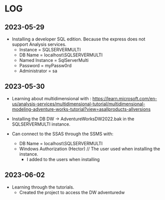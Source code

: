 # LOG

## 2023-05-29

* Installing a developer SQL edition. Because the express does not support Analysis services.
  * Instance = SQLSERVERMULTI
  * DB Name = localhost\SQLSERVERMULTI  
  * Named Instance = SqlServerMulti
  * Password = myPassw0rd
  * Administrator = sa

## 2023-05-30

* Learning about multidimensional with : <https://learn.microsoft.com/en-us/analysis-services/multidimensional-tutorial/multidimensional-modeling-adventure-works-tutorial?view=asallproducts-allversions>
* Installing the DB DW -> AdventureWorksDW2022.bak in the SQLSERVERMULTI instance.

* Can connect to the SSAS through the SSMS with:
  * DB Name = localhost\SQLSERVERMULTI  
  * Windows Authorization (Hector) // The user used when installing the instance.
    * I added to the users when installing

## 2023-06-02

* Learning through the tutorials.
  * Created the project to access the DW adventuredw
